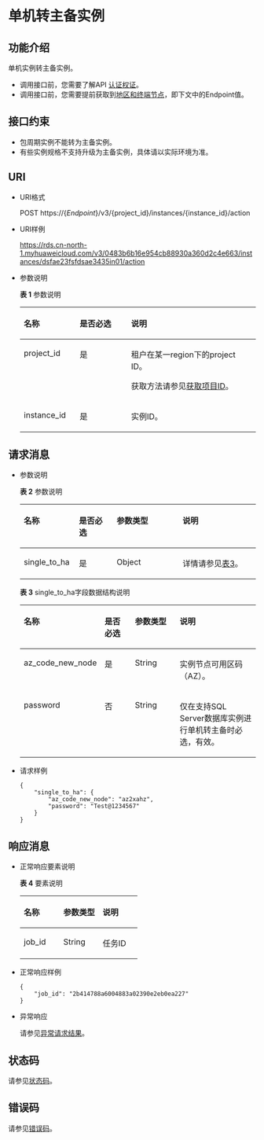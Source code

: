 # 单机转主备实例<a name="rds_01_0103"></a>

## 功能介绍<a name="section4347141443619"></a>

单机实例转主备实例。

-   调用接口前，您需要了解API  [认证权证](认证鉴权.md)。
-   调用接口前，您需要提前获取到[地区和终端节点](http://developer.huaweicloud.com/endpoint)，即下文中的Endpoint值。

## 接口约束<a name="section142651251192813"></a>

-   包周期实例不能转为主备实例。
-   有些实例规格不支持升级为主备实例，具体请以实际环境为准。

## URI<a name="section141115479403"></a>

-   URI格式

    POST https://\{_Endpoint_\}/v3/\{project\_id\}/instances/\{instance\_id\}/action

-   URI样例

    https://rds.cn-north-1.myhuaweicloud.com/v3/0483b6b16e954cb88930a360d2c4e663/instances/dsfae23fsfdsae3435in01/action

-   参数说明

    **表 1**  参数说明

    <a name="table1722624711242"></a>
    <table><thead align="left"><tr id="row113771478241"><th class="cellrowborder" valign="top" width="23.69%" id="mcps1.2.4.1.1"><p id="p8377647162410"><a name="p8377647162410"></a><a name="p8377647162410"></a>名称</p>
    </th>
    <th class="cellrowborder" valign="top" width="21.8%" id="mcps1.2.4.1.2"><p id="p15377347112411"><a name="p15377347112411"></a><a name="p15377347112411"></a>是否必选</p>
    </th>
    <th class="cellrowborder" valign="top" width="54.510000000000005%" id="mcps1.2.4.1.3"><p id="p133778478248"><a name="p133778478248"></a><a name="p133778478248"></a>说明</p>
    </th>
    </tr>
    </thead>
    <tbody><tr id="row43771447192411"><td class="cellrowborder" valign="top" width="23.69%" headers="mcps1.2.4.1.1 "><p id="p18377184716242"><a name="p18377184716242"></a><a name="p18377184716242"></a>project_id</p>
    </td>
    <td class="cellrowborder" valign="top" width="21.8%" headers="mcps1.2.4.1.2 "><p id="p13377164712415"><a name="p13377164712415"></a><a name="p13377164712415"></a>是</p>
    </td>
    <td class="cellrowborder" valign="top" width="54.510000000000005%" headers="mcps1.2.4.1.3 "><p id="p1437794711246"><a name="p1437794711246"></a><a name="p1437794711246"></a>租户在某一region下的project ID。</p>
    <p id="p587911805216"><a name="p587911805216"></a><a name="p587911805216"></a>获取方法请参见<a href="获取项目ID.md">获取项目ID</a>。</p>
    </td>
    </tr>
    <tr id="row14377174713244"><td class="cellrowborder" valign="top" width="23.69%" headers="mcps1.2.4.1.1 "><p id="p12377194715246"><a name="p12377194715246"></a><a name="p12377194715246"></a>instance_id</p>
    </td>
    <td class="cellrowborder" valign="top" width="21.8%" headers="mcps1.2.4.1.2 "><p id="p12377124752411"><a name="p12377124752411"></a><a name="p12377124752411"></a>是</p>
    </td>
    <td class="cellrowborder" valign="top" width="54.510000000000005%" headers="mcps1.2.4.1.3 "><p id="p1337818471248"><a name="p1337818471248"></a><a name="p1337818471248"></a>实例ID。</p>
    </td>
    </tr>
    </tbody>
    </table>


## 请求消息<a name="section7982125194512"></a>

-   参数说明

    **表 2**  参数说明

    <a name="table10237144762417"></a>
    <table><thead align="left"><tr id="row8378194702410"><th class="cellrowborder" valign="top" width="23.380000000000003%" id="mcps1.2.5.1.1"><p id="p037854722412"><a name="p037854722412"></a><a name="p037854722412"></a>名称</p>
    </th>
    <th class="cellrowborder" valign="top" width="15.950000000000001%" id="mcps1.2.5.1.2"><p id="p1378184718243"><a name="p1378184718243"></a><a name="p1378184718243"></a>是否必选</p>
    </th>
    <th class="cellrowborder" valign="top" width="27.96%" id="mcps1.2.5.1.3"><p id="p1437884782417"><a name="p1437884782417"></a><a name="p1437884782417"></a>参数类型</p>
    </th>
    <th class="cellrowborder" valign="top" width="32.71%" id="mcps1.2.5.1.4"><p id="p103785475246"><a name="p103785475246"></a><a name="p103785475246"></a>说明</p>
    </th>
    </tr>
    </thead>
    <tbody><tr id="row14378947162414"><td class="cellrowborder" valign="top" width="23.380000000000003%" headers="mcps1.2.5.1.1 "><p id="p1937814772416"><a name="p1937814772416"></a><a name="p1937814772416"></a>single_to_ha</p>
    <p id="p237894732416"><a name="p237894732416"></a><a name="p237894732416"></a></p>
    </td>
    <td class="cellrowborder" valign="top" width="15.950000000000001%" headers="mcps1.2.5.1.2 "><p id="p1437810472247"><a name="p1437810472247"></a><a name="p1437810472247"></a>是</p>
    </td>
    <td class="cellrowborder" valign="top" width="27.96%" headers="mcps1.2.5.1.3 "><p id="a9a9492e05cb648e885d1e747a339d04d"><a name="a9a9492e05cb648e885d1e747a339d04d"></a><a name="a9a9492e05cb648e885d1e747a339d04d"></a>Object</p>
    </td>
    <td class="cellrowborder" valign="top" width="32.71%" headers="mcps1.2.5.1.4 "><p id="p7378154702413"><a name="p7378154702413"></a><a name="p7378154702413"></a>详情请参见<a href="#table724844712247">表3</a>。</p>
    </td>
    </tr>
    </tbody>
    </table>

    **表 3**  single\_to\_ha字段数据结构说明

    <a name="table724844712247"></a>
    <table><thead align="left"><tr id="row1378174752416"><th class="cellrowborder" valign="top" width="23.97%" id="mcps1.2.5.1.1"><p id="p203801947132417"><a name="p203801947132417"></a><a name="p203801947132417"></a>名称</p>
    </th>
    <th class="cellrowborder" valign="top" width="14.979999999999999%" id="mcps1.2.5.1.2"><p id="p16380154717240"><a name="p16380154717240"></a><a name="p16380154717240"></a>是否必选</p>
    </th>
    <th class="cellrowborder" valign="top" width="21.16%" id="mcps1.2.5.1.3"><p id="p2038014711241"><a name="p2038014711241"></a><a name="p2038014711241"></a>参数类型</p>
    </th>
    <th class="cellrowborder" valign="top" width="39.89%" id="mcps1.2.5.1.4"><p id="p7380447132415"><a name="p7380447132415"></a><a name="p7380447132415"></a>说明</p>
    </th>
    </tr>
    </thead>
    <tbody><tr id="row1380174782410"><td class="cellrowborder" valign="top" width="23.97%" headers="mcps1.2.5.1.1 "><p id="p1070112015404"><a name="p1070112015404"></a><a name="p1070112015404"></a>az_code_new_node</p>
    </td>
    <td class="cellrowborder" valign="top" width="14.979999999999999%" headers="mcps1.2.5.1.2 "><p id="p17380174752410"><a name="p17380174752410"></a><a name="p17380174752410"></a>是</p>
    </td>
    <td class="cellrowborder" valign="top" width="21.16%" headers="mcps1.2.5.1.3 "><p id="p14380747142416"><a name="p14380747142416"></a><a name="p14380747142416"></a>String</p>
    </td>
    <td class="cellrowborder" valign="top" width="39.89%" headers="mcps1.2.5.1.4 "><p id="p5380174702410"><a name="p5380174702410"></a><a name="p5380174702410"></a>实例节点可用区码（AZ）。</p>
    </td>
    </tr>
    <tr id="row153801547112418"><td class="cellrowborder" valign="top" width="23.97%" headers="mcps1.2.5.1.1 "><p id="p11380124713240"><a name="p11380124713240"></a><a name="p11380124713240"></a>password</p>
    </td>
    <td class="cellrowborder" valign="top" width="14.979999999999999%" headers="mcps1.2.5.1.2 "><p id="p438011474242"><a name="p438011474242"></a><a name="p438011474242"></a>否</p>
    </td>
    <td class="cellrowborder" valign="top" width="21.16%" headers="mcps1.2.5.1.3 "><p id="p2038014472246"><a name="p2038014472246"></a><a name="p2038014472246"></a>String</p>
    </td>
    <td class="cellrowborder" valign="top" width="39.89%" headers="mcps1.2.5.1.4 "><p id="p6380194714248"><a name="p6380194714248"></a><a name="p6380194714248"></a>仅在支持SQL Server数据库实例进行单机转主备时必选，有效。</p>
    </td>
    </tr>
    </tbody>
    </table>


-   请求样例

    ```
    {
    	"single_to_ha": {
    		"az_code_new_node": "az2xahz",
    		"password": "Test@1234567"
    	}
    }
    ```


## 响应消息<a name="section1743185854817"></a>

-   正常响应要素说明

    **表 4**  要素说明

    <a name="table8260144712417"></a>
    <table><thead align="left"><tr id="row183811472249"><th class="cellrowborder" valign="top" width="33.68%" id="mcps1.2.4.1.1"><p id="p15381174742414"><a name="p15381174742414"></a><a name="p15381174742414"></a>名称</p>
    </th>
    <th class="cellrowborder" valign="top" width="33.47%" id="mcps1.2.4.1.2"><p id="p2381184762415"><a name="p2381184762415"></a><a name="p2381184762415"></a>参数类型</p>
    </th>
    <th class="cellrowborder" valign="top" width="32.85%" id="mcps1.2.4.1.3"><p id="p2381747192410"><a name="p2381747192410"></a><a name="p2381747192410"></a>说明</p>
    </th>
    </tr>
    </thead>
    <tbody><tr id="row53813477240"><td class="cellrowborder" valign="top" width="33.68%" headers="mcps1.2.4.1.1 "><p id="p738144712412"><a name="p738144712412"></a><a name="p738144712412"></a>job_id</p>
    </td>
    <td class="cellrowborder" valign="top" width="33.47%" headers="mcps1.2.4.1.2 "><p id="p17381164712247"><a name="p17381164712247"></a><a name="p17381164712247"></a>String</p>
    </td>
    <td class="cellrowborder" valign="top" width="32.85%" headers="mcps1.2.4.1.3 "><p id="p5381104711241"><a name="p5381104711241"></a><a name="p5381104711241"></a>任务ID</p>
    </td>
    </tr>
    </tbody>
    </table>


-   正常响应样例

    ```
    {
    	"job_id": "2b414788a6004883a02390e2eb0ea227"
    }
    ```

-   异常响应

    请参见[异常请求结果](异常请求结果.md)。


## 状态码<a name="section4778540915440"></a>

请参见[状态码](状态码.md)。

## 错误码<a name="section946032144017"></a>

请参见[错误码](错误码.md)。

